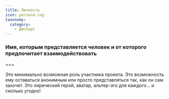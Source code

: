 ```yaml
---
title: Личность
icon: persona.svg
taxonomy:
  category:
    - Дискурс
---
```


### Имя, которым представляется человек и от которого предпочитает взаимодействовать

===

Это минимально возможная роль участника проекта. Это возможность ему оставаться анонимным или просто представляться так, как он сам захочет. Это лирический герой, аватар, альтер-эго для каждого... и сколько угодно!

